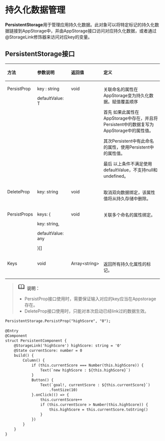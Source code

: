 # 持久化数据管理<a name="ZH-CN_TOPIC_0000001175152427"></a>

**PersistentStorage**用于管理应用持久化数据。此对象可以将特定标记的持久化数据链接到AppStorage中，并由AppStorage接口访问对应持久化数据，或者通过@StorageLink修饰器来访问对应key的变量。

## PersistentStorage接口<a name="section959123213514"></a>

<a name="table311mcpsimp"></a>
<table><thead align="left"><tr id="row317mcpsimp"><th class="cellrowborder" valign="top" width="15.02%" id="mcps1.1.5.1.1"><p id="p319mcpsimp"><a name="p319mcpsimp"></a><a name="p319mcpsimp"></a>方法</p>
</th>
<th class="cellrowborder" valign="top" width="23.07%" id="mcps1.1.5.1.2"><p id="p321mcpsimp"><a name="p321mcpsimp"></a><a name="p321mcpsimp"></a>参数说明</p>
</th>
<th class="cellrowborder" valign="top" width="14.63%" id="mcps1.1.5.1.3"><p id="p136621139145019"><a name="p136621139145019"></a><a name="p136621139145019"></a>返回值</p>
</th>
<th class="cellrowborder" valign="top" width="47.28%" id="mcps1.1.5.1.4"><p id="p323mcpsimp"><a name="p323mcpsimp"></a><a name="p323mcpsimp"></a>定义</p>
</th>
</tr>
</thead>
<tbody><tr id="row324mcpsimp"><td class="cellrowborder" valign="top" width="15.02%" headers="mcps1.1.5.1.1 "><p id="p326mcpsimp"><a name="p326mcpsimp"></a><a name="p326mcpsimp"></a>PersistProp</p>
</td>
<td class="cellrowborder" valign="top" width="23.07%" headers="mcps1.1.5.1.2 "><p id="p328mcpsimp"><a name="p328mcpsimp"></a><a name="p328mcpsimp"></a>key : string</p>
<p id="p269635419439"><a name="p269635419439"></a><a name="p269635419439"></a>defaultValue: T</p>
</td>
<td class="cellrowborder" valign="top" width="14.63%" headers="mcps1.1.5.1.3 "><p id="p266216399501"><a name="p266216399501"></a><a name="p266216399501"></a>void</p>
</td>
<td class="cellrowborder" valign="top" width="47.28%" headers="mcps1.1.5.1.4 "><p id="p115337540440"><a name="p115337540440"></a><a name="p115337540440"></a>关联命名的属性在AppStorage变为持久化数据。赋值覆盖顺序</p>
<p id="p1097811294611"><a name="p1097811294611"></a><a name="p1097811294611"></a>首先 如果此属性在AppStorage中存在，并且将Persistent中的数据复写为AppStorage中的属性值。</p>
<p id="p29609684715"><a name="p29609684715"></a><a name="p29609684715"></a>其次Persistent中有此命名的属性，使用Persistent中的属性值。</p>
<p id="p1738263104810"><a name="p1738263104810"></a><a name="p1738263104810"></a>最后 以上条件不满足使用defaultValue，不支持null和undefined。</p>
</td>
</tr>
<tr id="row331mcpsimp"><td class="cellrowborder" valign="top" width="15.02%" headers="mcps1.1.5.1.1 "><p id="p333mcpsimp"><a name="p333mcpsimp"></a><a name="p333mcpsimp"></a>DeleteProp</p>
</td>
<td class="cellrowborder" valign="top" width="23.07%" headers="mcps1.1.5.1.2 "><p id="p335mcpsimp"><a name="p335mcpsimp"></a><a name="p335mcpsimp"></a>key: string</p>
</td>
<td class="cellrowborder" valign="top" width="14.63%" headers="mcps1.1.5.1.3 "><p id="p866233965012"><a name="p866233965012"></a><a name="p866233965012"></a>void</p>
</td>
<td class="cellrowborder" valign="top" width="47.28%" headers="mcps1.1.5.1.4 "><p id="p337mcpsimp"><a name="p337mcpsimp"></a><a name="p337mcpsimp"></a>取消双向数据绑定，该属性值将从持久存储中删除。</p>
</td>
</tr>
<tr id="row94321195117"><td class="cellrowborder" valign="top" width="15.02%" headers="mcps1.1.5.1.1 "><p id="p651421105116"><a name="p651421105116"></a><a name="p651421105116"></a>PersistProps</p>
</td>
<td class="cellrowborder" valign="top" width="23.07%" headers="mcps1.1.5.1.2 "><p id="p69911746282"><a name="p69911746282"></a><a name="p69911746282"></a>keys: {</p>
<p id="p52741115112813"><a name="p52741115112813"></a><a name="p52741115112813"></a>key: string,</p>
<p id="p1414372092813"><a name="p1414372092813"></a><a name="p1414372092813"></a>defaultValue: any</p>
<p id="p11542175114"><a name="p11542175114"></a><a name="p11542175114"></a>}[]</p>
</td>
<td class="cellrowborder" valign="top" width="14.63%" headers="mcps1.1.5.1.3 "><p id="p1451721115111"><a name="p1451721115111"></a><a name="p1451721115111"></a>void</p>
</td>
<td class="cellrowborder" valign="top" width="47.28%" headers="mcps1.1.5.1.4 "><p id="p8512119518"><a name="p8512119518"></a><a name="p8512119518"></a>关联多个命名的属性绑定。</p>
</td>
</tr>
<tr id="row338mcpsimp"><td class="cellrowborder" valign="top" width="15.02%" headers="mcps1.1.5.1.1 "><p id="p340mcpsimp"><a name="p340mcpsimp"></a><a name="p340mcpsimp"></a>Keys</p>
</td>
<td class="cellrowborder" valign="top" width="23.07%" headers="mcps1.1.5.1.2 "><p id="p342mcpsimp"><a name="p342mcpsimp"></a><a name="p342mcpsimp"></a>void</p>
</td>
<td class="cellrowborder" valign="top" width="14.63%" headers="mcps1.1.5.1.3 "><p id="p16662163915015"><a name="p16662163915015"></a><a name="p16662163915015"></a>Array&lt;string&gt;</p>
</td>
<td class="cellrowborder" valign="top" width="47.28%" headers="mcps1.1.5.1.4 "><p id="p344mcpsimp"><a name="p344mcpsimp"></a><a name="p344mcpsimp"></a>返回所有持久化属性的标记。</p>
</td>
</tr>
</tbody>
</table>

>![](../../public_sys-resources/icon-note.gif) **说明：** 
>-   PersistProp接口使用时，需要保证输入对应的key应当在Appstorage存在。
>-   DeleteProp接口使用时，只能对本次启动已经link过的数据生效。

```
PersistentStorage.PersistProp("highScore", "0");

@Entry
@Component
struct PersistentComponent {
    @StorageLink('highScore') highScore: string = '0'
    @State currentScore: number = 0
    build() {
        Column() {
            if (this.currentScore === Number(this.highScore)) {
                Text(`new highScore : ${this.highScore}`)
            }
            Button() {
                Text(`goal!, currentScore : ${this.currentScore}`)
                    .fontSize(10)
            }.onClick(() => {
                this.currentScore++
                if (this.currentScore > Number(this.highScore)) {
                    this.highScore = this.currentScore.toString()
                }
            })
        }
    }
}
```

